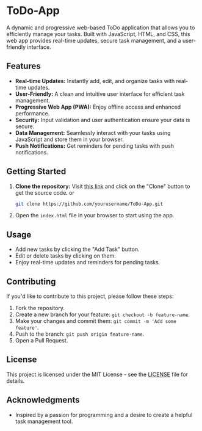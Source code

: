 # ToDo-App

A dynamic and progressive web-based ToDo application that allows you to efficiently manage your tasks. Built with JavaScript, HTML, and CSS, this web app provides real-time updates, secure task management, and a user-friendly interface.

## Features

- **Real-time Updates:** Instantly add, edit, and organize tasks with real-time updates.
- **User-Friendly:** A clean and intuitive user interface for efficient task management.
- **Progressive Web App (PWA):** Enjoy offline access and enhanced performance.
- **Security:** Input validation and user authentication ensure your data is secure.
- **Data Management:** Seamlessly interact with your tasks using JavaScript and store them in your browser.
- **Push Notifications:** Get reminders for pending tasks with push notifications.

## Getting Started

1. **Clone the repository:** Visit [this link](https://github.com/yourusername/ToDo-App) and click on the "Clone" button to get the source code.
   or
   ```sh
   git clone https://github.com/yourusername/ToDo-App.git
   ```
   
2. Open the `index.html` file in your browser to start using the app.

## Usage

- Add new tasks by clicking the "Add Task" button.
- Edit or delete tasks by clicking on them.
- Enjoy real-time updates and reminders for pending tasks.

## Contributing

If you'd like to contribute to this project, please follow these steps:

1. Fork the repository.
2. Create a new branch for your feature: `git checkout -b feature-name`.
3. Make your changes and commit them: `git commit -m 'Add some feature'`.
4. Push to the branch: `git push origin feature-name`.
5. Open a Pull Request.

## License

This project is licensed under the MIT License - see the [LICENSE](LICENSE) file for details.

## Acknowledgments

- Inspired by a passion for programming and a desire to create a helpful task management tool.
